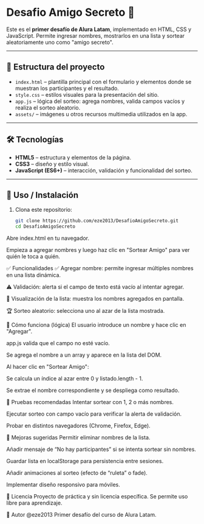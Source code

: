 # Desafio Amigo Secreto 🎅

Este es el **primer desafío de Alura Latam**, implementado en HTML, CSS y JavaScript. Permite ingresar nombres, mostrarlos en una lista y sortear aleatoriamente uno como "amigo secreto".

---

## 📁 Estructura del proyecto

- `index.html` – plantilla principal con el formulario y elementos donde se muestran los participantes y el resultado.
- `style.css` – estilos visuales para la presentación del sitio.
- `app.js` – lógica del sorteo: agrega nombres, valida campos vacíos y realiza el sorteo aleatorio.
- `assets/` – imágenes u otros recursos multimedia utilizados en la app.

---

## 🛠️ Tecnologías

- **HTML5** – estructura y elementos de la página.
- **CSS3** – diseño y estilo visual.
- **JavaScript (ES6+)** – interacción, validación y funcionalidad del sorteo.

---

## 🚀 Uso / Instalación

1. Clona este repositorio:
   ```bash
   git clone https://github.com/eze2013/DesafioAmigoSecreto.git
   cd DesafioAmigoSecreto
Abre index.html en tu navegador.

Empieza a agregar nombres y luego haz clic en "Sortear Amigo" para ver quién le toca a quién.

✅ Funcionalidades
✅ Agregar nombre: permite ingresar múltiples nombres en una lista dinámica.

⚠️ Validación: alerta si el campo de texto está vacío al intentar agregar.

🎄 Visualización de la lista: muestra los nombres agregados en pantalla.

🏆 Sorteo aleatorio: selecciona uno al azar de la lista mostrada.

🧩 Cómo funciona (lógica)
El usuario introduce un nombre y hace clic en "Agregar".

app.js valida que el campo no esté vacío.

Se agrega el nombre a un array y aparece en la lista del DOM.

Al hacer clic en "Sortear Amigo":

Se calcula un índice al azar entre 0 y listado.length - 1.

Se extrae el nombre correspondiente y se despliega como resultado.

🧪 Pruebas recomendadas
Intentar sortear con 1, 2 o más nombres.

Ejecutar sorteo con campo vacío para verificar la alerta de validación.

Probar en distintos navegadores (Chrome, Firefox, Edge).

🌟 Mejoras sugeridas
Permitir eliminar nombres de la lista.

Añadir mensaje de “No hay participantes” si se intenta sortear sin nombres.

Guardar lista en localStorage para persistencia entre sesiones.

Añadir animaciones al sorteo (efecto de “ruleta” o fade).

Implementar diseño responsivo para móviles.

📝 Licencia
Proyecto de práctica y sin licencia específica. Se permite uso libre para aprendizaje.

📌 Autor
@eze2013
Primer desafío del curso de Alura Latam.
